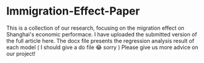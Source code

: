 # Immigration-Effect-Paper
This is a collection of our research, focusing on the migration effect on Shanghai's economic performace.
I have uploaded the submitted version of the full article here.
The docx file presents the regression analysis result of each model ( I should give a do file 😂 sorry )
Please give us more advice on our project!
